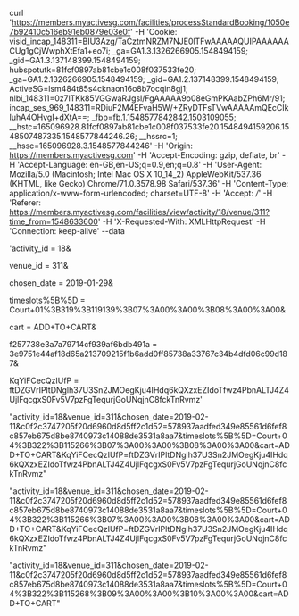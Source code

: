 curl 'https://members.myactivesg.com/facilities/processStandardBooking/1050e7b92410c516eb91eb0879e03e0f' -H 'Cookie: visid_incap_148311=BIU3Azg/TaCztmNRZM7NJE0lTFwAAAAAQUIPAAAAAACUg1gCjWwphXtEfa1+eo7i; _ga=GA1.3.1326266905.1548494159; _gid=GA1.3.137148399.1548494159; hubspotutk=81fcf0897ab81cbe1c008f037533fe20; _ga=GA1.2.1326266905.1548494159; _gid=GA1.2.137148399.1548494159; ActiveSG=lsm484t85s4cknaon16o8b7ocqin8gj1; nlbi_148311=0z7lTKk85VGGwaRJgsl/FgAAAAA9o08eGmPKAabZPh6Mr/91; incap_ses_969_148311=RDiuF2M4EFvaH5W/+ZRyDTFsTVwAAAAAmQEcCIkIuhA4OHvgI+dXtA==; _fbp=fb.1.1548577842842.1503109055; __hstc=165096928.81fcf0897ab81cbe1c008f037533fe20.1548494159206.1548507487335.1548577844246.26; __hssrc=1; __hssc=165096928.3.1548577844246' -H 'Origin: https://members.myactivesg.com' -H 'Accept-Encoding: gzip, deflate, br' -H 'Accept-Language: en-GB,en-US;q=0.9,en;q=0.8' -H 'User-Agent: Mozilla/5.0 (Macintosh; Intel Mac OS X 10_14_2) AppleWebKit/537.36 (KHTML, like Gecko) Chrome/71.0.3578.98 Safari/537.36' -H 'Content-Type: application/x-www-form-urlencoded; charset=UTF-8' -H 'Accept: */*' -H 'Referer: https://members.myactivesg.com/facilities/view/activity/18/venue/311?time_from=1548633600' -H 'X-Requested-With: XMLHttpRequest' -H 'Connection: keep-alive' --data 

'activity_id = 18&

venue_id = 311&

chosen_date = 2019-01-29&

timeslots%5B%5D = Court+01%3B319%3B119139%3B07%3A00%3A00%3B08%3A00%3A00&

cart = ADD+TO+CART&

f257738e3a7a79714cf939af6bdb491a = 3e9751e44af18d65a213709215f1b6add0ff85738a33767c34b4dfd06c99d187&

KqYiFCecQzIUfP = ftDZGVrIPltDNglh37U3Sn2JMOegKju4IHdq6kQXzxEZIdoTfwz4PbnALTJ4Z4UjlFqcgxS0Fv5V7pzFgTequrjGoUNqjnC8fckTnRvmz'


"activity_id=18&venue_id=311&chosen_date=2019-02-11&c0f2c3747205f20d6960d8d5ff2c1d52=578937aadfed349e85561d6fef8c857eb675d8be8740973c14088de3531a8aa7&timeslots%5B%5D=Court+04%3B322%3B115266%3B07%3A00%3A00%3B08%3A00%3A00&cart=ADD+TO+CART&KqYiFCecQzIUfP=ftDZGVrIPltDNglh37U3Sn2JMOegKju4IHdq6kQXzxEZIdoTfwz4PbnALTJ4Z4UjlFqcgxS0Fv5V7pzFgTequrjGoUNqjnC8fckTnRvmz"

"activity_id=18&venue_id=311&chosen_date=2019-02-11&c0f2c3747205f20d6960d8d5ff2c1d52=578937aadfed349e85561d6fef8c857eb675d8be8740973c14088de3531a8aa7&timeslots%5B%5D=Court+04%3B322%3B115266%3B07%3A00%3A00%3B08%3A00%3A00&cart=ADD+TO+CART&KqYiFCecQzIUfP=ftDZGVrIPltDNglh37U3Sn2JMOegKju4IHdq6kQXzxEZIdoTfwz4PbnALTJ4Z4UjlFqcgxS0Fv5V7pzFgTequrjGoUNqjnC8fckTnRvmz"

"activity_id=18&venue_id=311&chosen_date=2019-02-11&c0f2c3747205f20d6960d8d5ff2c1d52=578937aadfed349e85561d6fef8c857eb675d8be8740973c14088de3531a8aa7&timeslots%5B%5D=Court+04%3B322%3B115268%3B09%3A00%3A00%3B10%3A00%3A00&cart=ADD+TO+CART"
